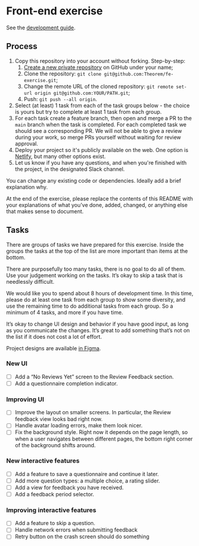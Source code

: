 # Front-end exercise

See the [development guide](./CONTRIBUTING.md).

## Process

1. Copy this repository into your account without forking. Step-by-step:
   1. [Create a new private repository](https://github.com/new) on GitHub under your name;
   2. Clone the repository: `git clone git@github.com:Theorem/fe-exercise.git`;
   3. Change the remote URL of the cloned repository: `git remote set-url origin git@github.com:YOUR/PATH.git`;
   4. Push: `git push --all origin`.
2. Select (at least) 1 task from each of the task groups below - the choice is yours but try to complete at least 1 task from each group.
3. For each task create a feature branch, then open and merge a PR to the `main` branch when the task is completed. For each completed task we should see a corresponding PR. We will not be able to give a review during your work, so merge PRs yourself without waiting for review approval.
4. Deploy your project so it's publicly available on the web. One option is [Netlify](https://www.netlify.com/), but many other options exist.
5. Let us know if you have any questions, and when you're finished with the project, in the designated Slack channel.

You can change any existing code or dependencies. Ideally add a brief explanation why.

At the end of the exercise, please replace the contents of this README with your explanations of what you’ve done, added, changed, or anything else that makes sense to document.

## Tasks

There are groups of tasks we have prepared for this exercise. Inside the groups the tasks at the top of the list are more important than items at the bottom.

There are purposefully too many tasks, there is no goal to do all of them. Use your judgement working on the tasks. It’s okay to skip a task that is needlessly difficult.

We would like you to spend about 8 hours of development time. In this time, please do at least one task from each group to show some diversity, and use the remaining time to do additional tasks from each group. So a minimum of 4 tasks, and more if you have time.

It’s okay to change UI design and behavior if you have good input, as long as you communicate the changes. It’s great to add something that’s not on the list if it does not cost a lot of effort.

Project designs are available [in Figma](https://www.figma.com/file/0502uQRIymsq7BEQBhid91bV/Untitled?node-id=0%3A1).

### New UI

- [ ] Add a “No Reviews Yet” screen to the Review Feedback section.
- [ ] Add a questionnaire completion indicator.

### Improving UI

- [ ] Improve the layout on smaller screens. In particular, the Review feedback view looks bad right now.
- [ ] Handle avatar loading errors, make them look nicer.
- [ ] Fix the background style. Right now it depends on the page length, so when a user navigates between different pages, the bottom right corner of the background shifts around.

### New interactive features

- [ ] Add a feature to save a questionnaire and continue it later.
- [ ] Add more question types: a multiple choice, a rating slider.
- [ ] Add a view for feedback you have received.
- [ ] Add a feedback period selector.

### Improving interactive features

- [ ] Add a feature to skip a question.
- [ ] Handle network errors when submitting feedback
- [ ] Retry button on the crash screen should do something
